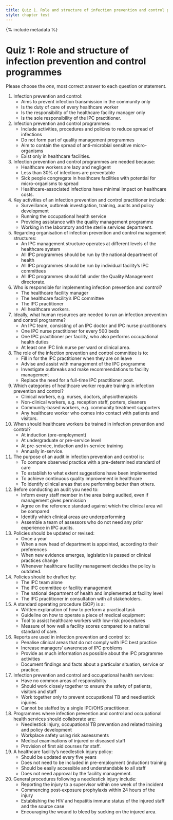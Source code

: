 ```yaml
---
title: Quiz 1. Role and structure of infection prevention and control programmes
style: chapter test
---
```


{% include metadata %}

# Quiz 1: Role and structure of infection prevention and control programmes

Please choose the *one*, most correct answer to each question or statement.

1.	Infection prevention and control:
	-	Aims to prevent infection transmission in the community only
	+	Is the duty of care of every healthcare worker
	-	Is the responsibility of the healthcare facility manager only
	-	Is the sole responsibility of the IPC practitioner. 
2.	Infection prevention and control programmes:
	+	Include activities, procedures and policies to reduce spread of infections
	-	Do not form part of quality management programmes 
	-	Aim to contain the spread of anti-microbial sensitive micro-organisms 
	-	Exist only in healthcare facilities.
3.	Infection prevention and control programmes are needed because: 
	-	Healthcare workers are lazy and negligent
	-	Less than 30% of infections are preventable 
	+	Sick people congregate in healthcare facilities with potential for micro-organisms to spread
	-	Healthcare-associated infections have minimal impact on healthcare costs. 
4.	Key activities of an infection prevention and control practitioner include: 
	+	Surveillance, outbreak investigation, training, audits and policy development
	-	Running the occupational health service 
	-	Providing assistance with the quality management programme 
	-	Working in the laboratory and the sterile services department.
5.	Regarding organisation of infection prevention and control management structures: 
	+	An IPC management structure operates at different levels of the healthcare system
	-	All IPC programmes should be run by the national department of health
	-	All IPC programmes should be run by individual facility’s IPC committees
	-	All IPC programmes should fall under the Quality Management directorate.
6.	Who is responsible for implementing infection prevention and control? 
	-	The healthcare facility manager
	-	The healthcare facility’s IPC committee
	-	The IPC practitioner
	+	All healthcare workers.
7.	Ideally, what human resources are needed to run an infection prevention and control programme? 
	+	An IPC team, consisting of an IPC doctor and IPC nurse practitioners
	-	One IPC nurse practitioner for every 500 beds 
	-	One IPC practitioner per facility, who also performs occupational health duties
	-	At least one IPC link nurse per ward or clinical area.
8.	The role of the infection prevention and control committee is to: 
	-	Fill in for the IPC practitioner when they are on leave
	+	Advise and assist with management of the IPC programme 
	-	Investigate outbreaks and make recommendations to facility management
	-	Replace the need for a full-time IPC practitioner post.
9.	Which categories of healthcare worker require training in infection prevention and control? 
	-	Clinical workers, e.g. nurses, doctors, physiotherapists
	-	Non-clinical workers, e.g. reception staff, porters, cleaners 
	-	Community-based workers, e.g. community treatment supporters 
	+	Any healthcare worker who comes into contact with patients and visitors.
10.	When should healthcare workers be trained in infection prevention and control? 
	-	At induction (pre-employment)
	-	At undergraduate or pre-service level
	+	At pre-service, induction and in-service training 
	-	Annually in-service.
11.	The purpose of an audit in infection prevention and control is:
	+	To compare observed practice with a pre-determined standard of care
	-	To establish to what extent suggestions have been implemented 
	-	To achieve continuous quality improvement in healthcare 
	-	To identify clinical areas that are performing better than others. 
12.	Before conducting an audit you need to: 
	-	Inform every staff member in the area being audited, even if management gives permission 
	+	Agree on the reference standard against which the clinical area will be compared
	-	Identify which clinical areas are underperforming 
	-	Assemble a team of assessors who do not need any prior experience in IPC audits.
13.	Policies should be updated or revised: 
	-	Once a year
	-	When a new head of department is appointed, according to their preferences
	+	When new evidence emerges, legislation is passed or clinical practices change 
	-	Whenever healthcare facility management decides the policy is outdated.
14.	Policies should be drafted by: 
	-	The IPC team alone
	-	The IPC committee or facility management 
	-	The national department of health and implemented at facility level 
	+	The IPC practitioner in consultation with all stakeholders.
15.	A standard operating procedure (SOP) is a: 
	+	Written explanation of how to perform a practical task
	-	Guideline on how to operate a piece of medical equipment 
	-	Tool to assist healthcare workers with low-risk procedures 
	-	Measure of how well a facility scores compared to a national standard of care.
16.	Reports are used in infection prevention and control to:
	-	Penalise clinical areas that do not comply with IPC best practice
	-	Increase managers’ awareness of IPC problems 
	-	Provide as much information as possible about the IPC programme activities
	+	Document findings and facts about a particular situation, service or practice.
17.	Infection prevention and control and occupational health services: 
	-	Have no common areas of responsibility
	+	Should work closely together to ensure the safety of patients, visitors and staff
	-	Work together only to prevent occupational TB and needlestick injuries 
	-	Cannot be staffed by a single IPC/OHS practitioner.
18.	Programmes where infection prevention and control and occupational health services should collaborate are: 
	+	Needlestick injury, occupational TB prevention and related training and policy development
	-	Workplace safety using risk assessments 
	-	Medical examinations of injured or diseased staff 
	-	Provision of first aid courses for staff. 
19.	A healthcare facility’s needlestick injury policy: 
	-	Should be updated every five years
	-	Does not need to be included in pre-employment (induction) training 
	+	Should be easily accessible and understandable to all staff
	-	Does not need approval by the facility management. 
20.	General procedures following a needlestick injury include: 
	-	Reporting the injury to a supervisor within one week of the incident
	-	Commencing post-exposure prophylaxis within 24 hours of the injury
	+	Establishing the HIV and hepatitis immune status of the injured staff and the source case 
	-	Encouraging the wound to bleed by sucking on the injured area.
